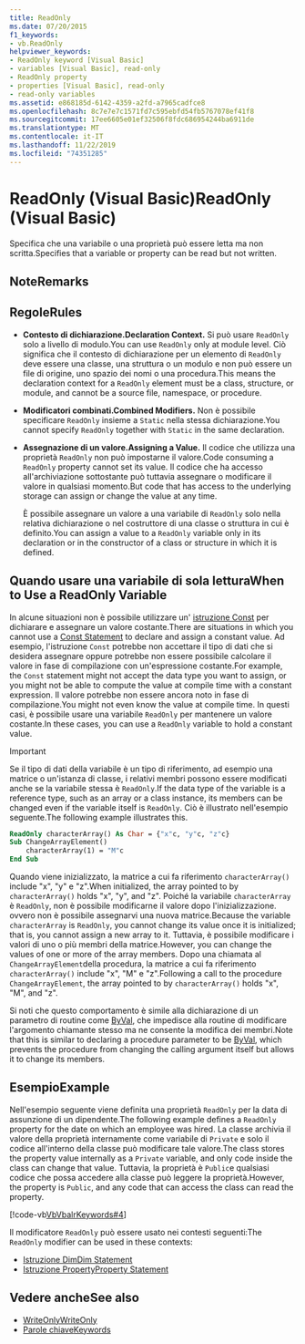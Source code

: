 ```yaml
---
title: ReadOnly
ms.date: 07/20/2015
f1_keywords:
- vb.ReadOnly
helpviewer_keywords:
- ReadOnly keyword [Visual Basic]
- variables [Visual Basic], read-only
- ReadOnly property
- properties [Visual Basic], read-only
- read-only variables
ms.assetid: e868185d-6142-4359-a2fd-a7965cadfce8
ms.openlocfilehash: 8c7e7e7c1571fd7c595ebfd54fb5767078ef41f8
ms.sourcegitcommit: 17ee6605e01ef32506f8fdc686954244ba6911de
ms.translationtype: MT
ms.contentlocale: it-IT
ms.lasthandoff: 11/22/2019
ms.locfileid: "74351285"
---
```

# <a name="readonly-visual-basic"></a><span data-ttu-id="cfe87-102">ReadOnly (Visual Basic)</span><span class="sxs-lookup"><span data-stu-id="cfe87-102">ReadOnly (Visual Basic)</span></span>
<span data-ttu-id="cfe87-103">Specifica che una variabile o una proprietà può essere letta ma non scritta.</span><span class="sxs-lookup"><span data-stu-id="cfe87-103">Specifies that a variable or property can be read but not written.</span></span>

## <a name="remarks"></a><span data-ttu-id="cfe87-104">Note</span><span class="sxs-lookup"><span data-stu-id="cfe87-104">Remarks</span></span>

## <a name="rules"></a><span data-ttu-id="cfe87-105">Regole</span><span class="sxs-lookup"><span data-stu-id="cfe87-105">Rules</span></span>

- <span data-ttu-id="cfe87-106">**Contesto di dichiarazione.**</span><span class="sxs-lookup"><span data-stu-id="cfe87-106">**Declaration Context.**</span></span> <span data-ttu-id="cfe87-107">Si può usare `ReadOnly` solo a livello di modulo.</span><span class="sxs-lookup"><span data-stu-id="cfe87-107">You can use `ReadOnly` only at module level.</span></span> <span data-ttu-id="cfe87-108">Ciò significa che il contesto di dichiarazione per un elemento di `ReadOnly` deve essere una classe, una struttura o un modulo e non può essere un file di origine, uno spazio dei nomi o una procedura.</span><span class="sxs-lookup"><span data-stu-id="cfe87-108">This means the declaration context for a `ReadOnly` element must be a class, structure, or module, and cannot be a source file, namespace, or procedure.</span></span>

- <span data-ttu-id="cfe87-109">**Modificatori combinati.**</span><span class="sxs-lookup"><span data-stu-id="cfe87-109">**Combined Modifiers.**</span></span> <span data-ttu-id="cfe87-110">Non è possibile specificare `ReadOnly` insieme a `Static` nella stessa dichiarazione.</span><span class="sxs-lookup"><span data-stu-id="cfe87-110">You cannot specify `ReadOnly` together with `Static` in the same declaration.</span></span>

- <span data-ttu-id="cfe87-111">**Assegnazione di un valore.**</span><span class="sxs-lookup"><span data-stu-id="cfe87-111">**Assigning a Value.**</span></span> <span data-ttu-id="cfe87-112">Il codice che utilizza una proprietà `ReadOnly` non può impostarne il valore.</span><span class="sxs-lookup"><span data-stu-id="cfe87-112">Code consuming a `ReadOnly` property cannot set its value.</span></span> <span data-ttu-id="cfe87-113">Il codice che ha accesso all'archiviazione sottostante può tuttavia assegnare o modificare il valore in qualsiasi momento.</span><span class="sxs-lookup"><span data-stu-id="cfe87-113">But code that has access to the underlying storage can assign or change the value at any time.</span></span>

     <span data-ttu-id="cfe87-114">È possibile assegnare un valore a una variabile di `ReadOnly` solo nella relativa dichiarazione o nel costruttore di una classe o struttura in cui è definito.</span><span class="sxs-lookup"><span data-stu-id="cfe87-114">You can assign a value to a `ReadOnly` variable only in its declaration or in the constructor of a class or structure in which it is defined.</span></span>

## <a name="when-to-use-a-readonly-variable"></a><span data-ttu-id="cfe87-115">Quando usare una variabile di sola lettura</span><span class="sxs-lookup"><span data-stu-id="cfe87-115">When to Use a ReadOnly Variable</span></span>

<span data-ttu-id="cfe87-116">In alcune situazioni non è possibile utilizzare un' [istruzione Const](../../../visual-basic/language-reference/statements/const-statement.md) per dichiarare e assegnare un valore costante.</span><span class="sxs-lookup"><span data-stu-id="cfe87-116">There are situations in which you cannot use a [Const Statement](../../../visual-basic/language-reference/statements/const-statement.md) to declare and assign a constant value.</span></span> <span data-ttu-id="cfe87-117">Ad esempio, l'istruzione `Const` potrebbe non accettare il tipo di dati che si desidera assegnare oppure potrebbe non essere possibile calcolare il valore in fase di compilazione con un'espressione costante.</span><span class="sxs-lookup"><span data-stu-id="cfe87-117">For example, the `Const` statement might not accept the data type you want to assign, or you might not be able to compute the value at compile time with a constant expression.</span></span> <span data-ttu-id="cfe87-118">Il valore potrebbe non essere ancora noto in fase di compilazione.</span><span class="sxs-lookup"><span data-stu-id="cfe87-118">You might not even know the value at compile time.</span></span> <span data-ttu-id="cfe87-119">In questi casi, è possibile usare una variabile `ReadOnly` per mantenere un valore costante.</span><span class="sxs-lookup"><span data-stu-id="cfe87-119">In these cases, you can use a `ReadOnly` variable to hold a constant value.</span></span>

> [!IMPORTANT]
> <span data-ttu-id="cfe87-120">Se il tipo di dati della variabile è un tipo di riferimento, ad esempio una matrice o un'istanza di classe, i relativi membri possono essere modificati anche se la variabile stessa è `ReadOnly`.</span><span class="sxs-lookup"><span data-stu-id="cfe87-120">If the data type of the variable is a reference type, such as an array or a class instance, its members can be changed even if the variable itself is `ReadOnly`.</span></span> <span data-ttu-id="cfe87-121">Ciò è illustrato nell'esempio seguente.</span><span class="sxs-lookup"><span data-stu-id="cfe87-121">The following example illustrates this.</span></span>

```vb
ReadOnly characterArray() As Char = {"x"c, "y"c, "z"c}
Sub ChangeArrayElement()
    characterArray(1) = "M"c
End Sub
```

<span data-ttu-id="cfe87-122">Quando viene inizializzato, la matrice a cui fa riferimento `characterArray()` include "x", "y" e "z".</span><span class="sxs-lookup"><span data-stu-id="cfe87-122">When initialized, the array pointed to by `characterArray()` holds "x", "y", and "z".</span></span> <span data-ttu-id="cfe87-123">Poiché la variabile `characterArray` è `ReadOnly`, non è possibile modificarne il valore dopo l'inizializzazione. ovvero non è possibile assegnarvi una nuova matrice.</span><span class="sxs-lookup"><span data-stu-id="cfe87-123">Because the variable `characterArray` is `ReadOnly`, you cannot change its value once it is initialized; that is, you cannot assign a new array to it.</span></span> <span data-ttu-id="cfe87-124">Tuttavia, è possibile modificare i valori di uno o più membri della matrice.</span><span class="sxs-lookup"><span data-stu-id="cfe87-124">However, you can change the values of one or more of the array members.</span></span> <span data-ttu-id="cfe87-125">Dopo una chiamata al `ChangeArrayElement`della procedura, la matrice a cui fa riferimento `characterArray()` include "x", "M" e "z".</span><span class="sxs-lookup"><span data-stu-id="cfe87-125">Following a call to the procedure `ChangeArrayElement`, the array pointed to by `characterArray()` holds "x", "M", and "z".</span></span>

<span data-ttu-id="cfe87-126">Si noti che questo comportamento è simile alla dichiarazione di un parametro di routine come [ByVal](byval.md), che impedisce alla routine di modificare l'argomento chiamante stesso ma ne consente la modifica dei membri.</span><span class="sxs-lookup"><span data-stu-id="cfe87-126">Note that this is similar to declaring a procedure parameter to be [ByVal](byval.md), which prevents the procedure from changing the calling argument itself but allows it to change its members.</span></span>

## <a name="example"></a><span data-ttu-id="cfe87-127">Esempio</span><span class="sxs-lookup"><span data-stu-id="cfe87-127">Example</span></span>

<span data-ttu-id="cfe87-128">Nell'esempio seguente viene definita una proprietà `ReadOnly` per la data di assunzione di un dipendente.</span><span class="sxs-lookup"><span data-stu-id="cfe87-128">The following example defines a `ReadOnly` property for the date on which an employee was hired.</span></span> <span data-ttu-id="cfe87-129">La classe archivia il valore della proprietà internamente come variabile di `Private` e solo il codice all'interno della classe può modificare tale valore.</span><span class="sxs-lookup"><span data-stu-id="cfe87-129">The class stores the property value internally as a `Private` variable, and only code inside the class can change that value.</span></span> <span data-ttu-id="cfe87-130">Tuttavia, la proprietà è `Public`e qualsiasi codice che possa accedere alla classe può leggere la proprietà.</span><span class="sxs-lookup"><span data-stu-id="cfe87-130">However, the property is `Public`, and any code that can access the class can read the property.</span></span>

[!code-vb[VbVbalrKeywords#4](~/samples/snippets/visualbasic/VS_Snippets_VBCSharp/VbVbalrKeywords/VB/Class1.vb#4)]

<span data-ttu-id="cfe87-131">Il modificatore `ReadOnly` può essere usato nei contesti seguenti:</span><span class="sxs-lookup"><span data-stu-id="cfe87-131">The `ReadOnly` modifier can be used in these contexts:</span></span>

- [<span data-ttu-id="cfe87-132">Istruzione Dim</span><span class="sxs-lookup"><span data-stu-id="cfe87-132">Dim Statement</span></span>](../statements/dim-statement.md)
- [<span data-ttu-id="cfe87-133">Istruzione Property</span><span class="sxs-lookup"><span data-stu-id="cfe87-133">Property Statement</span></span>](../statements/property-statement.md)

## <a name="see-also"></a><span data-ttu-id="cfe87-134">Vedere anche</span><span class="sxs-lookup"><span data-stu-id="cfe87-134">See also</span></span>

- [<span data-ttu-id="cfe87-135">WriteOnly</span><span class="sxs-lookup"><span data-stu-id="cfe87-135">WriteOnly</span></span>](writeonly.md)
- [<span data-ttu-id="cfe87-136">Parole chiave</span><span class="sxs-lookup"><span data-stu-id="cfe87-136">Keywords</span></span>](../keywords/index.md)
